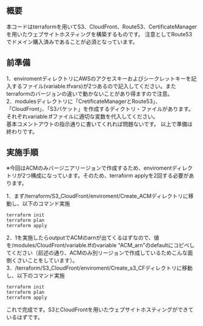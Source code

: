 ## 概要
本コードはterraformを用いてS3、CloudFront、Route53、CertificateManagerを用いたウェブサイトホスティングを構築するものです。
注意としてRoute53でドメイン購入済みであることが必須となっています。

## 前準備
1．enviromentディレクトリにAWSのアクセスキーおよびシークレットキーを記入するファイル(variable.tfvars)が2つあるので記入してください。またterraformのバージョンの違いで動かないことがあり得ますので注意。\
2．modulesディレクトリに「CretificateManagerとRoute53」、「CloudFront」、「S3バケット」を作成するディクトリ・ファイルがあります。それぞれvariable.tfファイルに適切な変数を代入してください。\
  基本コメントアウトの指示通りに書いてくれれば問題ないです。
以上で準備は終わりです。

## 実施手順
※今回はACMのみバージニアリージョンで作成するため、enviromentディレクトリが2つ構成になっています。そのため、terraform applyを2回する必要があります。

1．まず/terraform/S3_CloudFront/enviroment/Create_ACMディレクトリに移動し、以下のコマンド実施
```
terraform init
terraform plan
terraform apply
```
2．1を実施したらoutputでACMのarnが出てくるはずなので、値を/modules/CloudFront/variable.tfのvariable "ACM_arn"のdefaultにコピペしてください（前述の通り、ACMのみ別リージョンで作成しているためこんな面倒くさいことをしています）。
3．/terraform/S3_CloudFront/enviroment/Create_s3_CFディレクトリに移動し、以下のコマンド実施
```
terraform init
terraform plan
terraform apply
```

これで完成です。S3とCloudFrontを用いたウェブサイトホスティングができているはずです。
